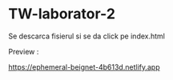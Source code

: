 # TW-laborator-2

Se descarca fisierul si se da click pe index.html

Preview : 

https://ephemeral-beignet-4b613d.netlify.app
